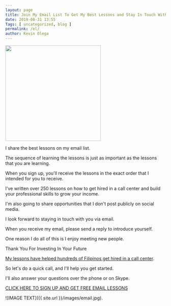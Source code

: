 ```yaml
--- 
layout: page 
title: Join My Email List To Get My Best Lessons and Stay In Touch With Me
date: 2019-08-31 13:55
Tags: [ uncategorized, blog ]
permalink: /el/ 
author: Kevin Olega 
--- 
```


<img src="{{ site.url }}/images/2019-07-Kevin-Gray.jpg" width="300">

I share the best lessons on my email list.

The sequence of learning the lessons is just as important as the lessons that you are learning.

When you sign up, you'll receive the lessons in the exact order that I intended for you to receive.

I've written over 250 lessons on how to get hired in a call center and build your professional skills to grow your income.

I'm also going to share opportunities that I don't post publicly on social media.

I look forward to staying in touch with you via email.

When you receive my email, please send a reply to introduce yourself.

One reason I do all of this is I enjoy meeting new people. 

Thank You For Investing In Your Future

[My lessons have helped hundreds of Filipinos get hired in a call center](https://callcentertrainingtips.com/testimonials).

So let's do a quick call, and I'll help you get started.

I'll also answer your questions over the phone or on Skype.

<script async>(function(s,u,m,o,j,v){j=u.createElement(m);v=u.getElementsByTagName(m)[0];j.async=1;j.src=o;j.dataset.sumoSiteId='3544a69c272c9a0f8aebfa25b68ded195fc5c7b5bed67851024278b62231c636';v.parentNode.insertBefore(j,v)})(window,document,'script','//load.sumo.com/');</script>

[CLICK HERE TO SIGN UP AND GET FREE EMAIL LESSONS](https://tinyletter.com/cctt)

![IMAGE TEXT]({{ site.url }}/images/email.jpg).